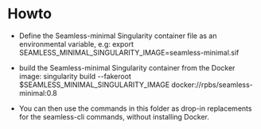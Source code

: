 Howto
=====

- Define the Seamless-minimal Singularity container file as an environmental variable, e.g:
export SEAMLESS_MINIMAL_SINGULARITY_IMAGE=seamless-minimal.sif

- build the Seamless-minimal Singularity container from the Docker image:
singularity build --fakeroot $SEAMLESS_MINIMAL_SINGULARITY_IMAGE docker://rpbs/seamless-minimal:0.8

- You can then use the commands in this folder as drop-in replacements for the seamless-cli commands, without installing Docker.